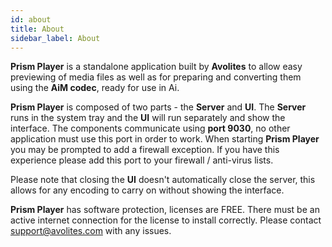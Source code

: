 ```yaml
---
id: about
title: About
sidebar_label: About
---
```


**Prism Player** is a standalone application built by **Avolites** to allow easy previewing of media files as well as for preparing and converting them using the **AiM codec**, ready for use in Ai.

**Prism Player** is composed of two parts - the **Server** and **UI**. The **Server** runs in the system tray and the **UI** will run separately and show the interface. The components communicate using **port 9030**, no other application must use this port in order to work. When starting **Prism Player** you may be prompted to add a firewall exception. If you have this experience please add this port to your firewall / anti-virus lists.

Please note that closing the **UI** doesn't automatically close the server, this allows for any encoding to carry on without showing the interface.

**Prism Player** has software protection, licenses are FREE. There must be an active internet connection for the license to install correctly. Please contact <a href="mailto:support@avolites.com?subject=Prism%20Player:">support@avolites.com</a> with any issues.
